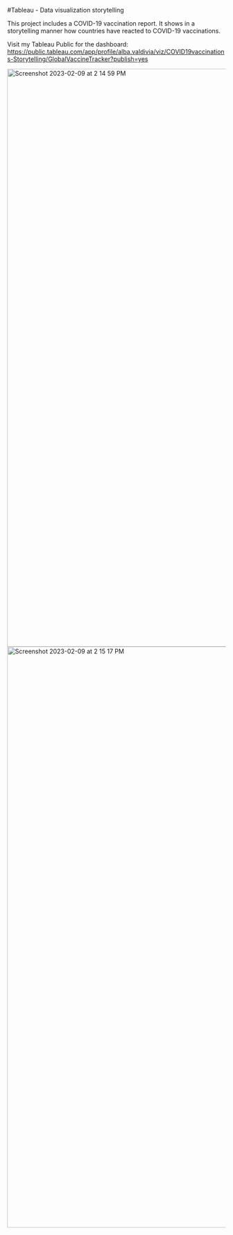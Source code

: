 #Tableau - Data visualization storytelling

This project includes a COVID-19 vaccination report. It shows in a storytelling manner how countries have reacted to COVID-19 vaccinations.

Visit my Tableau Public for the dashboard: https://public.tableau.com/app/profile/alba.valdivia/viz/COVID19vaccinations-Storytelling/GlobalVaccineTracker?publish=yes

<img width="1332" alt="Screenshot 2023-02-09 at 2 14 59 PM" src="https://user-images.githubusercontent.com/111625161/217951705-41c58a8d-6581-4d9e-94b9-853781da4b8f.png">
<img width="1339" alt="Screenshot 2023-02-09 at 2 15 17 PM" src="https://user-images.githubusercontent.com/111625161/217951754-c2be4a1b-de4a-4112-bea9-f70693f0ede7.png">

